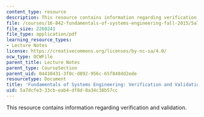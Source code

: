 ```yaml
---
content_type: resource
description: This resource contains information regarding verification and validation.
file: /courses/16-842-fundamentals-of-systems-engineering-fall-2015/5a7dcfe333cbeab4df8d8a34c38b57cc_MIT16_842F15_Ses9_Ver.pdf
file_size: 2260241
file_type: application/pdf
learning_resource_types:
- Lecture Notes
license: https://creativecommons.org/licenses/by-nc-sa/4.0/
ocw_type: OCWFile
parent_title: Lecture Notes
parent_type: CourseSection
parent_uid: 04410431-3f0c-d892-956c-65f848dd2ede
resourcetype: Document
title: 'Fundamentals of Systems Engineering: Verification and Validation'
uid: 5a7dcfe3-33cb-eab4-df8d-8a34c38b57cc
---
```

This resource contains information regarding verification and validation.